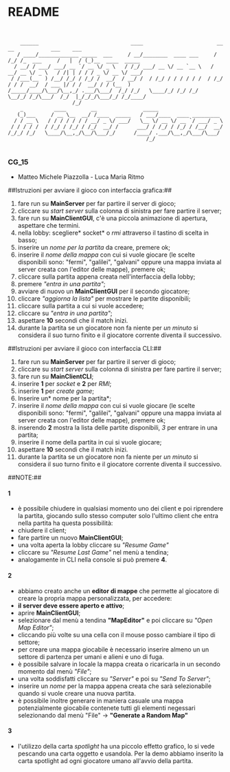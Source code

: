 # README #

```


    ______                              ____                        __  __            ___    ___                
   / ____/_____________ _____  ___     / __/________  ____ ___     / /_/ /_  ___     /   |  / (_)__  ____  _____
  / __/ / ___/ ___/ __ `/ __ \/ _ \   / /_/ ___/ __ \/ __ `__ \   / __/ __ \/ _ \   / /| | / / / _ \/ __ \/ ___/
 / /___(__  ) /__/ /_/ / /_/ /  __/  / __/ /  / /_/ / / / / / /  / /_/ / / /  __/  / ___ |/ / /  __/ / / (__  ) 
/_____/____/\___/\__,_/ .___/\___/  /_/ /_/   \____/_/ /_/ /_/   \__/_/ /_/\___/  /_/  |_/_/_/\___/_/ /_/____/  
                     /_/                                                                                        
    _          ____        __               _____                                                               
   (_)___     / __ \__  __/ /____  _____   / ___/____  ____ _________                                           
  / / __ \   / / / / / / / __/ _ \/ ___/   \__ \/ __ \/ __ `/ ___/ _ \                                          
 / / / / /  / /_/ / /_/ / /_/  __/ /      ___/ / /_/ / /_/ / /__/  __/                                          
/_/_/ /_/   \____/\__,_/\__/\___/_/      /____/ .___/\__,_/\___/\___/                                           
                                             /_/                                                                        


```
### CG_15 ###


* Matteo Michele Piazzolla - Luca Maria Ritmo

##Istruzioni per avviare il gioco con interfaccia grafica:##
1. fare run su **MainServer** per far partire il server di gioco;
2. cliccare su *start server* sulla colonna di sinistra per fare partire il server;
3. fare run su **MainClientGUI**, c'è una piccola animazione di apertura, aspettare che termini.
4. nella lobby: scegliere* socket* o *rmi* attraverso il tastino di scelta in basso;
5. inserire un *nome per la partita* da creare, premere ok;
6. inserire il *nome della mappa* con cui si vuole giocare (le scelte disponibili sono: "fermi", "galilei", "galvani" oppure una mappa inviata al server creata con l'editor delle mappe), premere ok;
7. cliccare sulla partita appena creata nell'interfaccia della lobby;
8. premere *"entra in una partita"*;
9. avviare di nuovo un **MainClientGUI** per il secondo giocatore;
10. cliccare *"aggiorna la lista"* per mostrare le partite disponibili;
11. cliccare sulla partita a cui si vuole accedere;
12. cliccare su *"entra in una partita"*;
13. aspettare **10** secondi che il match inizi.
14. durante la partita se un giocatore non fa niente per *un minuto* si considera il suo turno finito e il giocatore corrente diventa il successivo.

##Istruzioni per avviare il gioco con interfaccia CLI:##
1. fare run su **MainServer** per far partire il server di gioco;
2. cliccare su *start server* sulla colonna di sinistra per fare partire il server;
3. fare run su **MainClientCLI**;
4. inserire **1** per *socket* e **2** per *RMI*;
5. inserire **1** per *create game*;
6. Inserire un* nome per la partita*;
7. inserire il *nome della mappa* con cui si vuole giocare (le scelte disponibili sono: "fermi", "galilei", "galvani" oppure una mappa inviata al server creata con l'editor delle mappe), premere ok;
8. inserendo **2** mostra la lista delle partite disponibili, *3* per entrare in una partita;
9. inserire il nome della partita in cui si vuole giocare;
10. aspettare **10** secondi che il match inizi.
11. durante la partita se un giocatore non fa niente per *un minuto* si considera il suo turno finito e il giocatore corrente diventa il successivo.



##NOTE:##
#### 1 ####
*  è possibile chiudere in qualsiasi momento uno dei client e poi riprendere la partita, giocando sullo stesso computer solo l'ultimo client che entra nella partita ha questa possibilità:
*  chiudere il client;
*  fare partire un nuovo **MainClientGUI**;
*  una volta aperta la lobby cliccare su *"Resume Game"*
*  cliccare su *"Resume Last Game"* nel menù a tendina;
*  analogamente in CLI nella console si può premere **4**.

#### 2 ####
* abbiamo creato anche un **editor di mappe** che permette al giocatore di creare la propria mappa personalizzata, per accedere:
*  **il server deve essere aperto e attivo**;
*  aprire **MainClientGUI**;
*  selezionare dal menù a tendina **"MapEditor"** e poi cliccare su *"Open Map Editor"*;
*  cliccando più volte su una cella con il mouse posso cambiare il tipo di settore;
*  per creare una mappa giocabile è necessario inserire almeno un un settore di partenza per umani e alieni e uno di fuga.
*  è possibile salvare in locale la mappa creata o ricaricarla in un secondo momento dal menù *"File"*;
*  una volta soddisfatti cliccare su *"Server"* e poi su *"Send To Server"*;
*  inserire un *nome* per la mappa appena creata che sarà selezionabile quando si vuole creare una nuova partita.
*  è possibile inoltre generare in maniera casuale una mappa potenzialmente giocabile contenete tutti gli elementi negessari selezionando dal menù "File" -> **"Generate a Random Map"** 

#### 3 ####
* l'utilizzo della carta *spotlight* ha una piccolo effetto grafico, lo si vede pescando una carta oggetto e usandola. Per la demo abbiamo inserito la carta spotlight ad ogni giocatore umano all'avvio della partita.